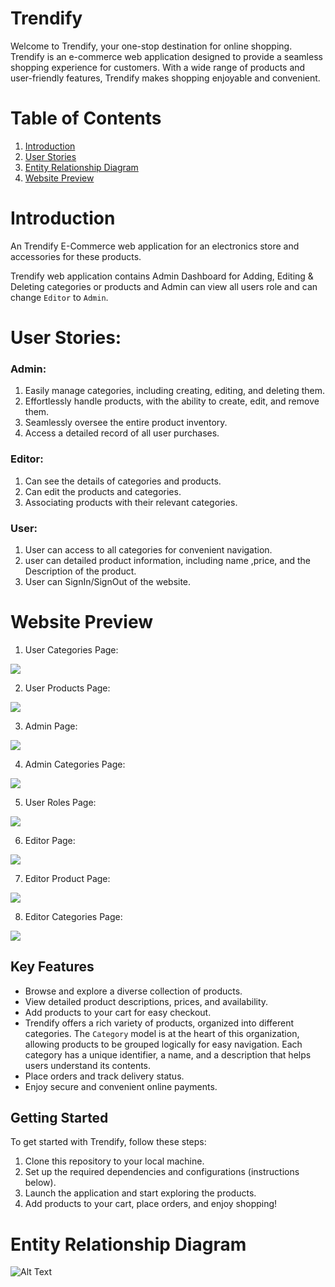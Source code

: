 # Trendify

Welcome to Trendify, your one-stop destination for online shopping. Trendify is an e-commerce web application designed to provide a seamless shopping experience for customers. With a wide range of products and user-friendly features, Trendify makes shopping enjoyable and convenient.

# Table of Contents <a name="TABLE"></a>

1. [Introduction](#INTRO)
2. [User Stories](#USER)
3. [Entity Relationship Diagram](#ERD)
4. [Website Preview](#PREVIEW)


# Introduction <a name="INTRO"></a>

An Trendify E-Commerce web application for an electronics store and accessories for these products.

Trendify web application contains Admin Dashboard for Adding, Editing & Deleting categories or
products and Admin can view all users role and can change ``Editor`` to ``Admin``.

# User Stories:<a name="USER"></a>

### Admin:
1. Easily manage categories, including creating, editing, and deleting them.
2. Effortlessly handle products, with the ability to create, edit, and remove them.
3. Seamlessly oversee the entire product inventory.
4. Access a detailed record of all user purchases.

### Editor:

1. Can see the details of categories and products.
2. Can edit the products and categories.
3. Associating products with their relevant categories.

### User:

1. User can access to all categories for convenient navigation.
2. user can detailed product information, including name ,price, and the Description of the product.
3. User can SignIn/SignOut of the website.

# Website Preview <a name="PREVIEW"></a>



1. User Categories Page:

![](./Asserts/categories-user.png)

2. User Products Page:

![](./Asserts/product-user.png)

3. Admin Page:

![](./Asserts/admin-page.png)

4. Admin Categories Page:

![](./Asserts/categor-admin.png)

5. User Roles Page:

![](./Asserts/UserRoles-admin.png)

6. Editor Page:

![](./Asserts/editor.png)

7. Editor Product Page:

![](./Asserts/prod-editor.png)

8. Editor Categories Page:

![](./Asserts/cat-editor.png)





## Key Features

- Browse and explore a diverse collection of products.
- View detailed product descriptions, prices, and availability.
- Add products to your cart for easy checkout.
- Trendify offers a rich variety of products, organized into different categories. The `Category` model is at the heart of this organization, allowing products to be grouped logically for easy navigation. Each category has a unique identifier, a name, and a description that helps users understand its contents.
- Place orders and track delivery status.
- Enjoy secure and convenient online payments.

## Getting Started

To get started with Trendify, follow these steps:

1. Clone this repository to your local machine.
2. Set up the required dependencies and configurations (instructions below).
3. Launch the application and start exploring the products.
4. Add products to your cart, place orders, and enjoy shopping!

# Entity Relationship Diagram <a name="ERD"></a>

![Alt Text](https://github.com/E-commerce-Trendify/Trendify/blob/Sub-branch/ERD-Trendify.png)
